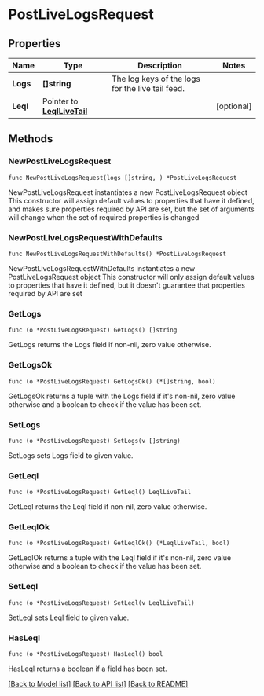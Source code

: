 # PostLiveLogsRequest

## Properties

Name | Type | Description | Notes
------------ | ------------- | ------------- | -------------
**Logs** | **[]string** | The log keys of the logs for the live tail feed. | 
**Leql** | Pointer to [**LeqlLiveTail**](LeqlLiveTail.md) |  | [optional] 

## Methods

### NewPostLiveLogsRequest

`func NewPostLiveLogsRequest(logs []string, ) *PostLiveLogsRequest`

NewPostLiveLogsRequest instantiates a new PostLiveLogsRequest object
This constructor will assign default values to properties that have it defined,
and makes sure properties required by API are set, but the set of arguments
will change when the set of required properties is changed

### NewPostLiveLogsRequestWithDefaults

`func NewPostLiveLogsRequestWithDefaults() *PostLiveLogsRequest`

NewPostLiveLogsRequestWithDefaults instantiates a new PostLiveLogsRequest object
This constructor will only assign default values to properties that have it defined,
but it doesn't guarantee that properties required by API are set

### GetLogs

`func (o *PostLiveLogsRequest) GetLogs() []string`

GetLogs returns the Logs field if non-nil, zero value otherwise.

### GetLogsOk

`func (o *PostLiveLogsRequest) GetLogsOk() (*[]string, bool)`

GetLogsOk returns a tuple with the Logs field if it's non-nil, zero value otherwise
and a boolean to check if the value has been set.

### SetLogs

`func (o *PostLiveLogsRequest) SetLogs(v []string)`

SetLogs sets Logs field to given value.


### GetLeql

`func (o *PostLiveLogsRequest) GetLeql() LeqlLiveTail`

GetLeql returns the Leql field if non-nil, zero value otherwise.

### GetLeqlOk

`func (o *PostLiveLogsRequest) GetLeqlOk() (*LeqlLiveTail, bool)`

GetLeqlOk returns a tuple with the Leql field if it's non-nil, zero value otherwise
and a boolean to check if the value has been set.

### SetLeql

`func (o *PostLiveLogsRequest) SetLeql(v LeqlLiveTail)`

SetLeql sets Leql field to given value.

### HasLeql

`func (o *PostLiveLogsRequest) HasLeql() bool`

HasLeql returns a boolean if a field has been set.


[[Back to Model list]](../README.md#documentation-for-models) [[Back to API list]](../README.md#documentation-for-api-endpoints) [[Back to README]](../README.md)


